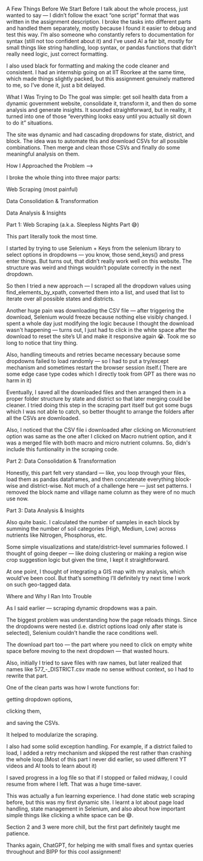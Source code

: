 A Few Things Before We Start
Before I talk about the whole process, just wanted to say — I didn’t follow the exact “one script” format that was written in the assignment description. I broke the tasks into different parts and handled them separately, mostly because I found it easier to debug and test this way. I’m also someone who constantly refers to documentation for syntax (still not too confident about it) and I’ve used AI a fair bit, mostly for small things like string handling, loop syntax, or pandas functions that didn’t really need logic, just correct formatting.

I also used black for formatting and making the code cleaner and consistent. I had an internship going on at IIT Roorkee at the same time, which made things slightly packed, but this assignment genuinely mattered to me, so I’ve done it, just a bit delayed.

What I Was Trying to Do
The goal was simple: get soil health data from a dynamic government website, consolidate it, transform it, and then do some analysis and generate insights. It sounded straightforward, but in reality, it turned into one of those “everything looks easy until you actually sit down to do it” situations.

The site was dynamic and had cascading dropdowns for state, district, and block. The idea was to automate this and download CSVs for all possible combinations. Then merge and clean those CSVs and finally do some meaningful analysis on them.

How I Approached the Problem -->

I broke the whole thing into three major parts:

Web Scraping (most painful)

Data Consolidation & Transformation

Data Analysis & Insights

Part 1: Web Scraping (a.k.a. Sleepless Nights Part 😅)

This part literally took the most time.

I started by trying to use Selenium + Keys from the selenium library to select options in dropdowns — you know, those send_keys() and press enter things. But turns out, that didn’t really work well on this website. The structure was weird and things wouldn’t populate correctly in the next dropdown.

So then I tried a new approach — I scraped all the dropdown values using find_elements_by_xpath, converted them into a list, and used that list to iterate over all possible states and districts.

Another huge pain was downloading the CSV file — after triggering the download, Selenium would freeze because nothing else visibly changed. I spent a whole day just modifying the logic because I thought the download wasn't happening — turns out, I just had to click in the white space after the download to reset the site’s UI and make it responsive again 😭. Took me so long to notice that tiny thing.

Also, handling timeouts and retries became necessary because some dropdowns failed to load randomly — so I had to put a try/except mechanism and sometimes restart the browser session itself.( There are some edge case type codes which I directly took from GPT as there was no harm in it)

Eventually, I saved all the downloaded files and then arranged them in a proper folder structure by state and district so that later merging could be cleaner.
I tried doing this step in the scraping part itself but got some bugs which I was not able to catch, so better thought to arrange the folders after all the CSVs are downloaded.

Also, I noticed that the CSV file i downloaded after clicking on Micronutrient option was same as the one after I clicked on Macro nutrient option, and it was a merged file with both macro and micro nutrient columns. So, didn's include this funtionality in the scraping code.

Part 2: Data Consolidation & Transformation

Honestly, this part felt very standard — like, you loop through your files, load them as pandas dataframes, and then concatenate everything block-wise and district-wise.
Not much of a challenge here — just set patterns. I removed the block name and village name column as they were of no much use now.

Part 3: Data Analysis & Insights

Also quite basic. I calculated the number of samples in each block by summing the number of soil categories (High, Medium, Low) across nutrients like Nitrogen, Phosphorus, etc.

Some simple visualizations and state/district-level summaries followed. I thought of going deeper — like doing clustering or making a region wise crop suggestion logic but given the time, I kept it straightforward.

At one point, I thought of integrating a GIS map with my analysis, which would’ve been cool. But that’s something I’ll definitely try next time I work on such geo-tagged data.

Where and Why I Ran Into Trouble

As I said earlier — scraping dynamic dropdowns was a pain.

The biggest problem was understanding how the page reloads things. Since the dropdowns were nested (i.e. district options load only after state is selected), Selenium couldn’t handle the race conditions well.

The download part too — the part where you need to click on empty white space before moving to the next dropdown — that wasted hours.

Also, initially I tried to save files with raw names, but later realized that names like 577_-_DISTRICT.csv made no sense without context, so I had to rewrite that part.



One of the clean parts was how I wrote functions for:

getting dropdown options,

clicking them,

and saving the CSVs.

It helped to modularize the scraping.

I also had some solid exception handling. For example, if a district failed to load, I added a retry mechanism and skipped the rest rather than crashing the whole loop.(Most of this part I never did earlier, so used different YT videos and AI tools to learn about it)

I saved progress in a log file so that if I stopped or failed midway, I could resume from where I left. That was a huge time-saver.

This was actually a fun learning experience. I had done static web scraping before, but this was my first dynamic site. I learnt a lot about page load handling, state management in Selenium, and also about how important simple things like clicking a white space can be 😅.

Section 2 and 3 were more chill, but the first part definitely taught me patience.

Thanks again, ChatGPT, for helping me with small fixes and syntax queries throughout and BIPP for this cool assignment!
